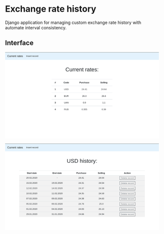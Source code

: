 # Exchange rate history

Django application for managing custom exchange rate history with automate interval consistency.

## Interface

![Image alt](https://github.com/Alizarinston/exchange-rate-history/blob/master/img/current_rates.png)

![Image alt](https://github.com/Alizarinston/exchange-rate-history/blob/master/img/USD_history.png)
